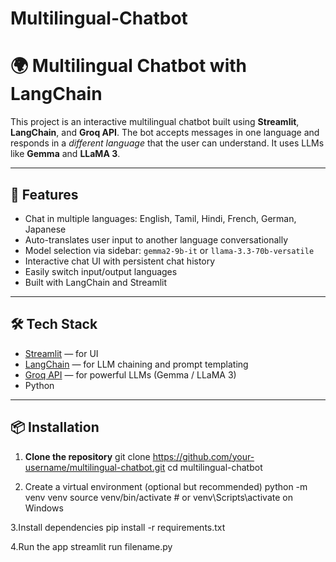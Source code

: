 # Multilingual-Chatbot

# 🌍 Multilingual Chatbot with LangChain

This project is an interactive multilingual chatbot built using **Streamlit**, **LangChain**, and **Groq API**. The bot accepts messages in one language and responds in a *different language* that the user can understand. It uses LLMs like **Gemma** and **LLaMA 3**.

---

## 🚀 Features

- Chat in multiple languages: English, Tamil, Hindi, French, German, Japanese
- Auto-translates user input to another language conversationally
- Model selection via sidebar: `gemma2-9b-it` or `llama-3.3-70b-versatile`
- Interactive chat UI with persistent chat history
- Easily switch input/output languages
- Built with LangChain and Streamlit

---

## 🛠️ Tech Stack

- [Streamlit](https://streamlit.io/) — for UI
- [LangChain](https://www.langchain.com/) — for LLM chaining and prompt templating
- [Groq API](https://console.groq.com/) — for powerful LLMs (Gemma / LLaMA 3)
- Python

---

## 📦 Installation

1. **Clone the repository**
     git clone https://github.com/your-username/multilingual-chatbot.git
     cd multilingual-chatbot

2. Create a virtual environment (optional but recommended)
     python -m venv venv
     source venv/bin/activate  # or venv\Scripts\activate on Windows

3.Install dependencies
     pip install -r requirements.txt

4.Run the app
     streamlit run filename.py



